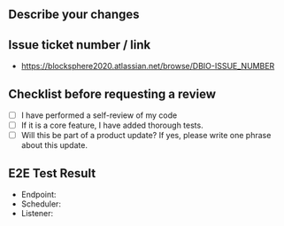 ## Describe your changes

## Issue ticket number / link
- https://blocksphere2020.atlassian.net/browse/DBIO-ISSUE_NUMBER

## Checklist before requesting a review
- [ ] I have performed a self-review of my code
- [ ] If it is a core feature, I have added thorough tests.
- [ ] Will this be part of a product update? If yes, please write one phrase about this update.

## E2E Test Result
- Endpoint:
- Scheduler:
- Listener: 

